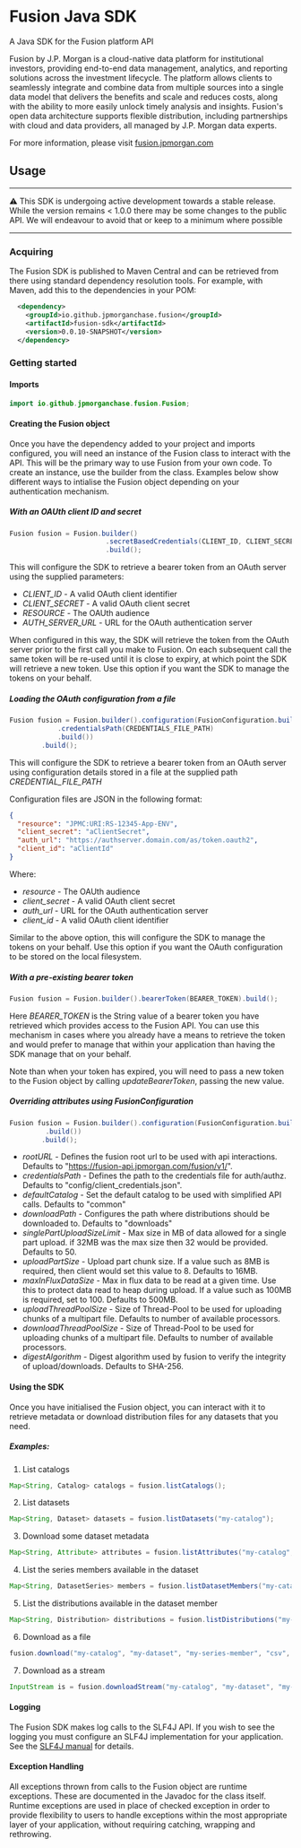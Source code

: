 # Fusion Java SDK
A Java SDK for the Fusion platform API

Fusion by J.P. Morgan is a cloud-native data platform for institutional investors, providing end-to-end data management, analytics, and reporting solutions across the investment lifecycle. The platform allows clients to seamlessly integrate and combine data from multiple sources into a single data model that delivers the benefits and scale and reduces costs, along with the ability to more easily unlock timely analysis and insights. Fusion's open data architecture supports flexible distribution, including partnerships with cloud and data providers, all managed by J.P. Morgan data experts.

For more information, please visit [fusion.jpmorgan.com](https://fusion.jpmorgan.com/)

## Usage

***

:warning: This SDK is undergoing active development towards a stable release. While the version remains < 1.0.0 there may be some changes to the public API. We will endeavour to avoid that or keep to a minimum where possible

***
### Acquiring

The Fusion SDK is published to Maven Central and can be retrieved from there using standard dependency resolution tools. For example, with Maven, add this to the dependencies in your POM:

```xml    
  <dependency>
    <groupId>io.github.jpmorganchase.fusion</groupId>
    <artifactId>fusion-sdk</artifactId>
    <version>0.0.10-SNAPSHOT</version>
  </dependency>
```

### Getting started

#### Imports

```java
import io.github.jpmorganchase.fusion.Fusion;
```

#### Creating the Fusion object

Once you have the dependency added to your project and imports configured, you will need an instance of the Fusion class to interact with the API. This will be the primary way to use Fusion from your own code. To create an instance, use the builder from the class. Examples below show different ways to intialise the Fusion object depending on your authentication mechanism.

##### With an OAUth client ID and secret

```java
Fusion fusion = Fusion.builder()
                        .secretBasedCredentials(CLIENT_ID, CLIENT_SECRET, RESOURCE, AUTH_SERVER_URL)
                        .build();
```

This will configure the SDK to retrieve a bearer token from an OAuth server using the supplied parameters:

* _CLIENT_ID_ - A valid OAuth client identifier
* _CLIENT_SECRET_ - A valid OAuth client secret
* _RESOURCE_ - The OAUth audience
* _AUTH_SERVER_URL_ - URL for the OAuth authentication server

When configured in this way, the SDK will retrieve the token from the OAuth server prior to the first call you make to Fusion. On each subsequent call the same token will be re-used until it is close to expiry, at which point the SDK will retrieve a new token. Use this option if you want the SDK to manage the tokens on your behalf.

##### Loading the OAuth configuration from a file

```java
Fusion fusion = Fusion.builder().configuration(FusionConfiguration.builder()
            .credentialsPath(CREDENTIALS_FILE_PATH)
            .build())
        .build();
```

This will configure the SDK to retrieve a bearer token from an OAuth server using configuration details stored in a file at the supplied path _CREDENTIAL_FILE_PATH_

Configuration files are JSON in the following format:

```json
{
  "resource": "JPMC:URI:RS-12345-App-ENV",
  "client_secret": "aClientSecret",
  "auth_url": "https://authserver.domain.com/as/token.oauth2",
  "client_id": "aClientId"
}
```

Where:

* _resource_ - The OAUth audience
* _client_secret_ - A valid OAuth client secret
* _auth_url_ - URL for the OAuth authentication server
* _client_id_ - A valid OAuth client identifier

Similar to the above option, this will configure the SDK to manage the tokens on your behalf. Use this option if you want the OAuth configuration to be stored on the local filesystem.


##### With a pre-existing bearer token

```java
Fusion fusion = Fusion.builder().bearerToken(BEARER_TOKEN).build();
```

Here _BEARER_TOKEN_ is the String value of a bearer token you have retrieved which provides access to the Fusion API. You can use this mechanism in cases where you already have a means to retrieve the token and would prefer to manage that within your application than having the SDK manage that on your behalf.

Note than when your token has expired, you will need to pass a new token to the Fusion object by calling _updateBearerToken_, passing the new value.

##### Overriding attributes using FusionConfiguration

```java
Fusion fusion = Fusion.builder().configuration(FusionConfiguration.builder()
         .build())
        .build();
```

* _rootURL_ - Defines the fusion root url to be used with api interactions.  Defaults to "https://fusion-api.jpmorgan.com/fusion/v1/".
* _credentialsPath_ - Defines the path to the credentials file for auth/authz. Defaults to "config/client_credentials.json".
* _defaultCatalog_ - Set the default catalog to be used with simplified API calls. Defaults to "common"
* _downloadPath_ - Configures the path where distributions should be downloaded to. Defaults to "downloads"
* _singlePartUploadSizeLimit_ - Max size in MB of data allowed for a single part upload.  if 32MB was the max size then 32 would be provided. Defaults to 50.
* _uploadPartSize_ - Upload part chunk size. If a value such as 8MB is required, then client would set this value to 8.  Defaults to 16MB.
* _maxInFluxDataSize_ - Max in flux data to be read at a given time.  Use this to protect data read to heap during upload.  If a value such as 100MB is required, set to 100. Defaults to 500MB.
* _uploadThreadPoolSize_ - Size of Thread-Pool to be used for uploading chunks of a multipart file. Defaults to number of available processors.
* _downloadThreadPoolSize_ - Size of Thread-Pool to be used for uploading chunks of a multipart file. Defaults to number of available processors.
* _digestAlgorithm_ - Digest algorithm used by fusion to verify the integrity of upload/downloads. Defaults to SHA-256.

#### Using the SDK

Once you have initialised the Fusion object, you can interact with it to retrieve metadata or download distribution files for any datasets that you need.

##### Examples:

1. List catalogs
```java
Map<String, Catalog> catalogs = fusion.listCatalogs();
```
2. List datasets
```java
Map<String, Dataset> datasets = fusion.listDatasets("my-catalog");
```
3. Download some dataset metadata
```java
Map<String, Attribute> attributes = fusion.listAttributes("my-catalog", "my-dataset");
```
4. List the series members available in the dataset
```java
Map<String, DatasetSeries> members = fusion.listDatasetMembers("my-catalog", "my-dataset");
```
5. List the distributions available in the dataset member
```java
Map<String, Distribution> distributions = fusion.listDistributions("my-catalog", "my-dataset", "my-series-member");
```
6. Download as a file
```java
fusion.download("my-catalog", "my-dataset", "my-series-member", "csv", "/downloads/distributions");
```
7. Download as a stream
```java
InputStream is = fusion.downloadStream("my-catalog", "my-dataset", "my-series-member", "csv");
```

#### Logging

The Fusion SDK makes log calls to the SLF4J API. If you wish to see the logging you must configure an SLF4J implementation for your application. See the [SLF4J manual](https://www.slf4j.org/manual.html#swapping) for details.

#### Exception Handling

All exceptions thrown from calls to the Fusion object are runtime exceptions. These are documented in the Javadoc for the class itself. Runtime exceptions are used in place of checked exception in order to provide flexibility to users to handle exceptions within the most appropriate layer of your application, without requiring catching, wrapping and rethrowing.
